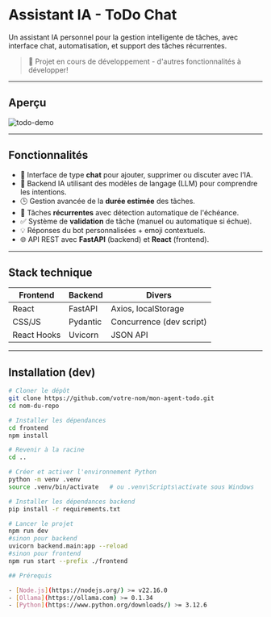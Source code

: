 # Assistant IA - ToDo Chat

Un assistant IA personnel pour la gestion intelligente de tâches, avec interface chat, automatisation, et support des tâches récurrentes.

> 🚧 Projet en cours de développement - d'autres fonctionnalités à développer!

---

## Aperçu

![todo-demo](https://via.placeholder.com/800x300.png?text=DEMO+à+ajouter+ici)

---

## Fonctionnalités

- 💬 Interface de type **chat** pour ajouter, supprimer ou discuter avec l’IA.
- 🧠 Backend IA utilisant des modèles de langage (LLM) pour comprendre les intentions.
- 🕒 Gestion avancée de la **durée estimée** des tâches.
- 🔁 Tâches **récurrentes** avec détection automatique de l'échéance.
- ✅ Système de **validation** de tâche (manuel ou automatique si échue).
- 💡 Réponses du bot personnalisées + emoji contextuels.
- 🌐 API REST avec **FastAPI** (backend) et **React** (frontend).

---

## Stack technique

| Frontend    | Backend  | Divers                   |
|-------------|----------|--------------------------|
| React       | FastAPI  | Axios, localStorage      |
| CSS/JS      | Pydantic | Concurrence (dev script) |
| React Hooks | Uvicorn  | JSON API                 |

---

## Installation (dev)

```bash
# Cloner le dépôt
git clone https://github.com/votre-nom/mon-agent-todo.git
cd nom-du-repo

# Installer les dépendances
cd frontend
npm install

# Revenir à la racine
cd ..

# Créer et activer l'environnement Python
python -m venv .venv
source .venv/bin/activate   # ou .venv\Scripts\activate sous Windows

# Installer les dépendances backend
pip install -r requirements.txt

# Lancer le projet
npm run dev
#sinon pour backend
uvicorn backend.main:app --reload
#sinon pour frontend
npm run start --prefix ./frontend

## Prérequis

- [Node.js](https://nodejs.org/) >= v22.16.0
- [Ollama](https://ollama.com) >= 0.1.34
- [Python](https://www.python.org/downloads/) >= 3.12.6